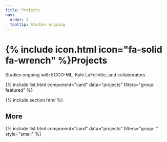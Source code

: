 ```yaml
---
title: Projects
nav:
  order: 2
  tooltip: Studies ongoing 
---
```


# {% include icon.html icon="fa-solid fa-wrench" %}Projects

Studies ongoing with ECCO-ML, Kyle LaFollette, and collaborators

<!-- {% include tags.html tags="publication, resource, website" %} -->

<!-- {% include search-info.html %} -->

<!-- {% include section.html %} -->

<!-- ## Featured -->

{% include list.html component="card" data="projects" filters="group: featured" %}

{% include section.html %}

## More

{% include list.html component="card" data="projects" filters="group: " style="small" %}
